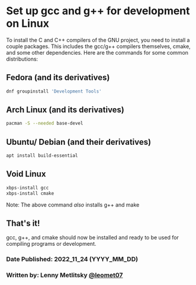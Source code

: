 # Set up gcc and g++ for development on Linux

To install the C and C++ compilers of the GNU project, you need to install a couple packages. This includes the gcc/g++ compilers themselves, cmake, and some other dependencies. Here are the commands for some common distributions:

## Fedora (and its derivatives) 
```bash
dnf groupinstall 'Development Tools'
```

## Arch Linux (and its derivatives) 
```bash
pacman -S --needed base-devel
```

## Ubuntu/ Debian (and their derivatives) 
```bash
apt install build-essential
```

## Void Linux
```bash
xbps-install gcc
xbps-install cmake
```
Note: The above command _also_ installs g++ and make

## That's it!
gcc, g++, and cmake should now be installed and ready to be used for compiling programs or development.


### Date Published: 2022_11_24 (YYYY_MM_DD)

### Written by: Lenny Metlitsky [@leomet07](https://github.com/leomet07)